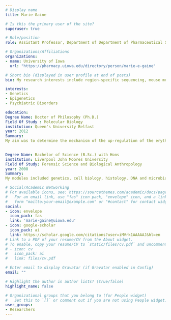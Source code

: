 ```yaml
---
# Display name
title: Marie Gaine

# Is this the primary user of the site?
superuser: true

# Role/position
role: Assistant Professor, Department of Department of Pharmaceutical Sciences and Experimental Therapeutics / Division of Division of Pharmaceutics and Translational Therapeutics

# Organizations/Affiliations
organizations:
- name: University of Iowa 
  url: "https://pharmacy.uiowa.edu/directory/person/marie-e-gaine"

# Short bio (displayed in user profile at end of posts)
bio: My research interests include region-specific sequencing, mouse models for disease using CRISPR.

interests:
- Genetics 
- Epigenetics
- Psychiatric Disorders

education:
Degree Name: Doctor of Philosophy (Ph.D.) 
Field Of Study : Molecular Biology
institution: Queen's University Belfast
year: 2012
Summary:
My aim was to determine the mechanism of the up-regulation of the erythropoietin receptor (EpoR) in acute lymphoblastic leukemia with the TEL-AML1 translocation. Specifically, I investigated DNA methylation, transcription factors and microRNAs in patient samples and cell lines with and without a chromosomal translocation.
  

Degree Name: Bachelor of Science (B.Sc.) with Hons 
institution: Liverpool John Moores University
Field Of Study: Forensic Science and Biological Anthropology
year: 2008
Summary: 
My modules included genetics, cell biology, histology, DNA and microbial forensics including a research project on tissue degradation. I also followed an anthropology route with modules including human physiology, human variation and adaptability, and archaeology. I chose optional modules of forensic photography, law for forensic science and forensic computing.

# Social/Academic Networking
# For available icons, see: https://sourcethemes.com/academic/docs/page-builder/#icons
#   For an email link, use "fas" icon pack, "envelope" icon, and a link in the
#   form "mailto:your-email@example.com" or "#contact" for contact widget.
social:
- icon: envelope
  icon_pack: fas
  link: 'marie-gaine@uiowa.edu'
- icon: google-scholar
  icon_pack: ai
  link: https://scholar.google.com/citations?user=iMVrk1AAAAAJ&hl=en
# Link to a PDF of your resume/CV from the About widget.
# To enable, copy your resume/CV to `static/files/cv.pdf` and uncomment the lines below.
# - icon: cv
#   icon_pack: ai
#   link: files/cv.pdf

# Enter email to display Gravatar (if Gravatar enabled in Config)
email: ""

# Highlight the author in author lists? (true/false)
highlight_name: false

# Organizational groups that you belong to (for People widget)
#   Set this to `[]` or comment out if you are not using People widget.
user_groups:
- Researchers
---
```


